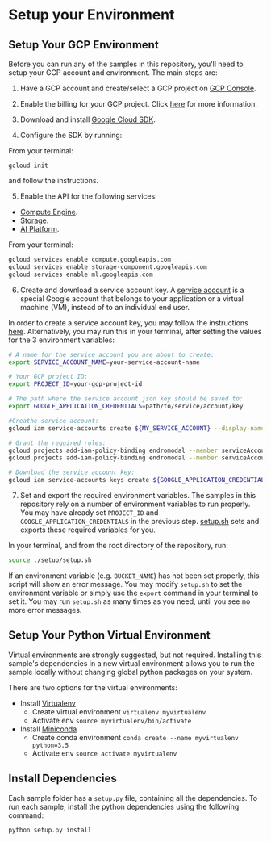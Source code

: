 # Setup your Environment

## Setup Your GCP Environment

Before you can run any of the samples in this repository, you'll need to setup your GCP account and environment.
The main steps are:

1. Have a GCP account and create/select a GCP project on [GCP Console](https://console.cloud.google.com).

2. Enable the billing for your GCP project. Click [here](https://cloud.google.com/billing/docs/how-to/modify-project) for more information.

3. Download and install [Google Cloud SDK](https://cloud.google.com/sdk/docs/).

4. Configure the SDK by running:

From your terminal:

   ```shell
   gcloud init
   ```
   
   and follow the instructions.

5. Enable the API for the following services:

  * [Compute Engine](https://pantheon.corp.google.com/compute).
  * [Storage](https://pantheon.corp.google.com/storage).
  * [AI Platform](https://pantheon.corp.google.com/mlengine).

From your terminal:

```bash
gcloud services enable compute.googleapis.com
gcloud services enable storage-component.googleapis.com
gcloud services enable ml.googleapis.com
```

6. Create and download a service account key.
A [service account](https://cloud.google.com/iam/docs/service-accounts) is a special Google account that belongs to your application or a virtual machine (VM), instead of to an individual end user.

In order to create a service account key, you may follow the instructions [here](https://cloud.google.com/iam/docs/creating-managing-service-account-keys#iam-service-account-keys-create-gcloud).
Alternatively, you may run this in your terminal, after setting the values for the 3 environment variables:


```bash
# A name for the service account you are about to create:
export SERVICE_ACCOUNT_NAME=your-service-account-name

# Your GCP project ID:
export PROJECT_ID=your-gcp-project-id

# The path where the service account json key should be saved to:
export GOOGLE_APPLICATION_CREDENTIALS=path/to/service/account/key

#Creathe service account:
gcloud iam service-accounts create ${MY_SERVICE_ACCOUNT} --display-name="Service Account for ai-platform-samples repo"

# Grant the required roles:
gcloud projects add-iam-policy-binding endromodal --member serviceAccount:${SERVICE_ACCOUNT_NAME}@${PROJECT_ID}.iam.gserviceaccount.com --role roles/ml.developer
gcloud projects add-iam-policy-binding endromodal --member serviceAccount:${SERVICE_ACCOUNT_NAME}@${PROJECT_ID}.iam.gserviceaccount.com --role roles/storage.objectAdmin

# Download the service account key:
gcloud iam service-accounts keys create ${GOOGLE_APPLICATION_CREDENTIALS} --iam-account ${SERVICE_ACCOUNT_NAME}@${PROJECT_ID}.iam.gserviceaccount.com
```

7. Set and export the required environment variables. The samples in this repository rely on a 
number of environment variables to run properly. You may have already set `PROJECT_ID` and `GOOGLE_APPLICATION_CREDENTIALS`
in the previous step. [setup.sh](./setup.sh) sets and exports these required variables for you.

In your terminal, and from the root directory of the repository, run:

```bash
source ./setup/setup.sh
```

If an environment variable (e.g. `BUCKET_NAME`) has not been set properly, this script will show an error message. 
You may modify `setup.sh` to set the environment variable or simply use the `export` command in your terminal to set it.
You may run `setup.sh` as many times as you need, until you see no more error messages.

  
## Setup Your Python Virtual Environment

Virtual environments are strongly suggested, but not required. Installing this
sample's dependencies in a new virtual environment allows you to run the sample
locally without changing global python packages on your system.

There are two options for the virtual environments:

*   Install [Virtualenv](https://virtualenv.pypa.io/en/stable/) 
    *   Create virtual environment `virtualenv myvirtualenv`
    *   Activate env `source myvirtualenv/bin/activate`
*   Install [Miniconda](https://conda.io/miniconda.html)
    *   Create conda environment `conda create --name myvirtualenv python=3.5`
    *   Activate env `source activate myvirtualenv`
    

## Install Dependencies

Each sample folder has a `setup.py` file, containing all the dependencies.
To run each sample, install the python dependencies using the following command:
 
 ```bash
python setup.py install
 ```
 
